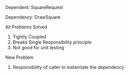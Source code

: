 Dependent: SquareRequest

Dependency: DrawSquare

All Problems Solved

1. Tightly Coupled
2. Breaks Single Responsibility principle
3. Not good for unit testing


New Problem

1. Responsibility of caller to instantiate the dependency